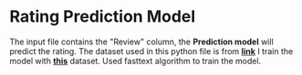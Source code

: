 # Rating Prediction Model

The input file contains the "Review" column, the **Prediction model** will predict the rating.
The dataset used in this python file is from **[link](http://times.cs.uiuc.edu/~wang296/Data/)**
I train the model with  **[this](http://times.cs.uiuc.edu/~wang296/Data/)** dataset.
Used fasttext algorithm to train the model.





